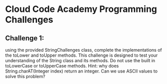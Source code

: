 # Cloud Code Academy Programming Challenges   

## Challenge 1:
 using the provided StringChallenges class, complete the implementations of the toLower and toUpper methods.
This challenge is designed to test your understanding of the String class and its methods. Do not use the built in toLowerCase or toUpperCase methods.
Hint: why does String.charAT(Integer index) return an integer. Can we use ASCII values to solve this problem?